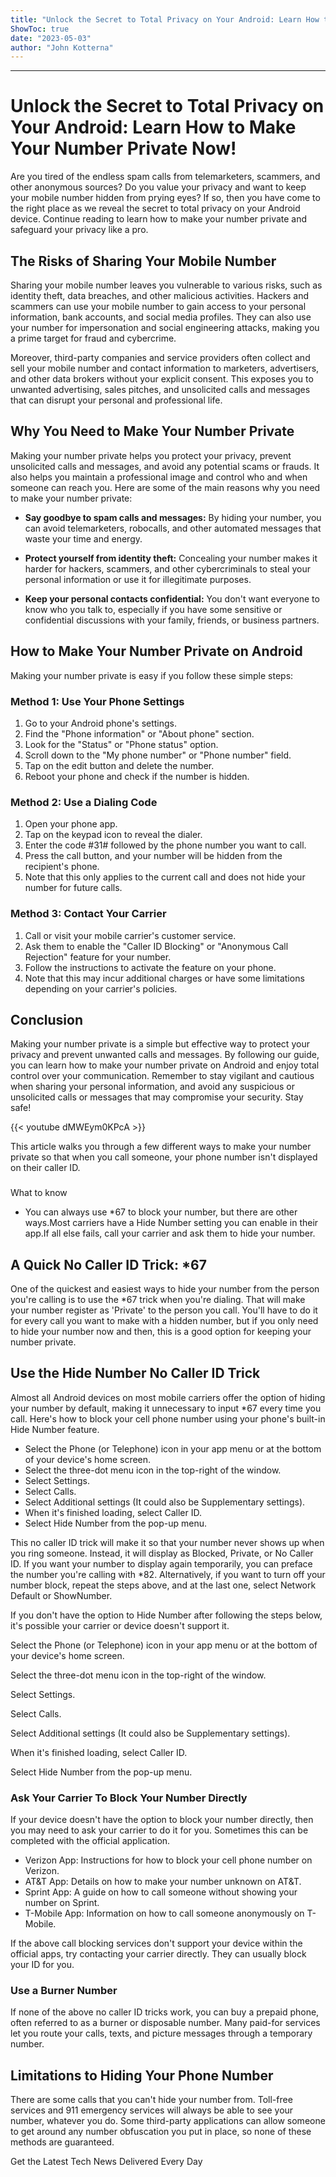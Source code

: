 ```yaml
---
title: "Unlock the Secret to Total Privacy on Your Android: Learn How to Make Your Number Private Now!"
ShowToc: true 
date: "2023-05-03"
author: "John Kotterna"
---
```

*****
# Unlock the Secret to Total Privacy on Your Android: Learn How to Make Your Number Private Now!
Are you tired of the endless spam calls from telemarketers, scammers, and other anonymous sources? Do you value your privacy and want to keep your mobile number hidden from prying eyes? If so, then you have come to the right place as we reveal the secret to total privacy on your Android device. Continue reading to learn how to make your number private and safeguard your privacy like a pro.

## The Risks of Sharing Your Mobile Number

Sharing your mobile number leaves you vulnerable to various risks, such as identity theft, data breaches, and other malicious activities. Hackers and scammers can use your mobile number to gain access to your personal information, bank accounts, and social media profiles. They can also use your number for impersonation and social engineering attacks, making you a prime target for fraud and cybercrime.

Moreover, third-party companies and service providers often collect and sell your mobile number and contact information to marketers, advertisers, and other data brokers without your explicit consent. This exposes you to unwanted advertising, sales pitches, and unsolicited calls and messages that can disrupt your personal and professional life.

## Why You Need to Make Your Number Private

Making your number private helps you protect your privacy, prevent unsolicited calls and messages, and avoid any potential scams or frauds. It also helps you maintain a professional image and control who and when someone can reach you. Here are some of the main reasons why you need to make your number private:

- **Say goodbye to spam calls and messages:** By hiding your number, you can avoid telemarketers, robocalls, and other automated messages that waste your time and energy.

- **Protect yourself from identity theft:** Concealing your number makes it harder for hackers, scammers, and other cybercriminals to steal your personal information or use it for illegitimate purposes.

- **Keep your personal contacts confidential:** You don't want everyone to know who you talk to, especially if you have some sensitive or confidential discussions with your family, friends, or business partners.

## How to Make Your Number Private on Android

Making your number private is easy if you follow these simple steps:

### Method 1: Use Your Phone Settings

1. Go to your Android phone's settings.
2. Find the "Phone information" or "About phone" section.
3. Look for the "Status" or "Phone status" option.
4. Scroll down to the "My phone number" or "Phone number" field.
5. Tap on the edit button and delete the number.
6. Reboot your phone and check if the number is hidden.

### Method 2: Use a Dialing Code

1. Open your phone app.
2. Tap on the keypad icon to reveal the dialer.
3. Enter the code #31# followed by the phone number you want to call.
4. Press the call button, and your number will be hidden from the recipient's phone.
5. Note that this only applies to the current call and does not hide your number for future calls.

### Method 3: Contact Your Carrier

1. Call or visit your mobile carrier's customer service.
2. Ask them to enable the "Caller ID Blocking" or "Anonymous Call Rejection" feature for your number.
3. Follow the instructions to activate the feature on your phone.
4. Note that this may incur additional charges or have some limitations depending on your carrier's policies.

## Conclusion

Making your number private is a simple but effective way to protect your privacy and prevent unwanted calls and messages. By following our guide, you can learn how to make your number private on Android and enjoy total control over your communication. Remember to stay vigilant and cautious when sharing your personal information, and avoid any suspicious or unsolicited calls or messages that may compromise your security. Stay safe!

{{< youtube dMWEym0KPcA >}} 




This article walks you through a few different ways to make your number private so that when you call someone, your phone number isn't displayed on their caller ID.

 
### 
What to know
 
- You can always use *67 to block your number, but there are other ways.Most carriers have a Hide Number setting you can enable in their app.If all else fails, call your carrier and ask them to hide your number.

 
##   A Quick No Caller ID Trick: *67  
 

One of the quickest and easiest ways to hide your number from the person you're calling is to use the *67 trick when you're dialing. That will make your number register as 'Private' to the person you call. You'll have to do it for every call you want to make with a hidden number, but if you only need to hide your number now and then, this is a good option for keeping your number private.

 
##   Use the Hide Number No Caller ID Trick  
 

Almost all Android devices on most mobile carriers offer the option of hiding your number by default, making it unnecessary to input *67 every time you call. Here's how to block your cell phone number using your phone's built-in Hide Number feature.

 
- Select the Phone (or Telephone) icon in your app menu or at the bottom of your device's home screen.
 - Select the three-dot menu icon in the top-right of the window.
 - Select Settings.
 - Select Calls.
 - Select Additional settings (It could also be Supplementary settings).
 - When it's finished loading, select Caller ID.
 - Select Hide Number from the pop-up menu.

 

This no caller ID trick will make it so that your number never shows up when you ring someone. Instead, it will display as Blocked, Private, or No Caller ID. If you want your number to display again temporarily, you can preface the number you're calling with *82. Alternatively, if you want to turn off your number block, repeat the steps above, and at the last one, select Network Default or ShowNumber.

 
If you don't have the option to Hide Number after following the steps below, it's possible your carrier or device doesn't support it.
 

Select the Phone (or Telephone) icon in your app menu or at the bottom of your device's home screen.

 

Select the three-dot menu icon in the top-right of the window.

 

Select Settings.

 

Select Calls.

 

Select Additional settings (It could also be Supplementary settings).

 

When it's finished loading, select Caller ID.

 

Select Hide Number from the pop-up menu.

 
###   Ask Your Carrier To Block Your Number Directly  
 

If your device doesn't have the option to block your number directly, then you may need to ask your carrier to do it for you. Sometimes this can be completed with the official application.

 
- Verizon App: Instructions for how to block your cell phone number on Verizon.
 - AT&T App: Details on how to make your number unknown on AT&T.
 - Sprint App: A guide on how to call someone without showing your number on Sprint.
 - T-Mobile App: Information on how to call someone anonymously on T-Mobile.

 

If the above call blocking services don't support your device within the official apps, try contacting your carrier directly. They can usually block your ID for you.

 
###   Use a Burner Number  
 

If none of the above no caller ID tricks work, you can buy a prepaid phone, often referred to as a burner or disposable number. Many paid-for services let you route your calls, texts, and picture messages through a temporary number.

 
##   Limitations to Hiding Your Phone Number  
 

There are some calls that you can't hide your number from. Toll-free services and 911 emergency services will always be able to see your number, whatever you do. Some third-party applications can allow someone to get around any number obfuscation you put in place, so none of these methods are guaranteed.

 

Get the Latest Tech News Delivered Every Day




